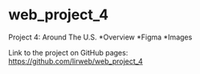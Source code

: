 # web_project_4
Project 4: Around The U.S.
*Overview
*Figma
*Images

Link to the project on GitHub pages: https://github.com/lirweb/web_project_4
